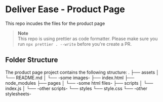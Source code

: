 # Deliver Ease - Product Page

This repo incudes the files for the product page

> **Note**\
> This repo is using prettier as code formatter. Please make sure you run `npx prettier . --write` before you're create a PR.

## Folder Structure
The product page project contains the following structure:
.
├── assets
│   └── README.md
│   └── -some images-
├── index.html
├── node_modules
├── pages
│   └── -some html files-
├── scripts
│   └── index.js
│   └── -other scripts-
└── styles
    └── style.css
    └── -other stylesheets-